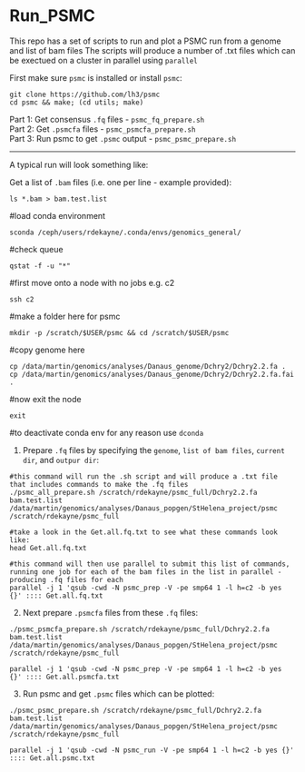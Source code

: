 # Run_PSMC

This repo has a set of scripts to run and plot a PSMC run from a genome and list of bam files
The scripts will produce a number of .txt files which can be exectued on a cluster in parallel using `parallel`

First make sure `psmc` is installed or install `psmc`:  
```
git clone https://github.com/lh3/psmc  
cd psmc && make; (cd utils; make)
```

Part 1: Get consensus `.fq` files - `psmc_fq_prepare.sh`  
Part 2: Get `.psmcfa` files - `psmc_psmcfa_prepare.sh`  
Part 3: Run psmc to get `.psmc` output - `psmc_psmc_prepare.sh`  

____

A typical run will look something like:  

Get a list of `.bam` files (i.e. one per line - example provided):  
```
ls *.bam > bam.test.list  
```

#load conda environment  
```
sconda /ceph/users/rdekayne/.conda/envs/genomics_general/
```

#check queue
```
qstat -f -u "*"
```  

#first move onto a node with no jobs e.g. c2
```
ssh c2
```  

#make a folder here for psmc
```
mkdir -p /scratch/$USER/psmc && cd /scratch/$USER/psmc
```  

#copy genome here
```
cp /data/martin/genomics/analyses/Danaus_genome/Dchry2/Dchry2.2.fa .
cp /data/martin/genomics/analyses/Danaus_genome/Dchry2/Dchry2.2.fa.fai .
```  

#now exit the node  
```
exit
```  

#to deactivate conda env for any reason use `dconda`

1. Prepare `.fq` files by specifying the `genome`, `list of bam files`, `current dir`, and `outpur dir`:  
```
#this command will run the .sh script and will produce a .txt file that includes commands to make the .fq files
./psmc_all_prepare.sh /scratch/rdekayne/psmc_full/Dchry2.2.fa bam.test.list /data/martin/genomics/analyses/Danaus_popgen/StHelena_project/psmc /scratch/rdekayne/psmc_full  

#take a look in the Get.all.fq.txt to see what these commands look like:
head Get.all.fq.txt

#this command will then use parallel to submit this list of commands, running one job for each of the bam files in the list in parallel - producing .fq files for each
parallel -j 1 'qsub -cwd -N psmc_prep -V -pe smp64 1 -l h=c2 -b yes {}' :::: Get.all.fq.txt  
```  

2. Next prepare `.psmcfa` files from these `.fq` files:  
```
./psmc_psmcfa_prepare.sh /scratch/rdekayne/psmc_full/Dchry2.2.fa bam.test.list /data/martin/genomics/analyses/Danaus_popgen/StHelena_project/psmc /scratch/rdekayne/psmc_full

parallel -j 1 'qsub -cwd -N psmc_prep -V -pe smp64 1 -l h=c2 -b yes {}' :::: Get.all.psmcfa.txt  
```  

3. Run psmc and get `.psmc` files which can be plotted:  
```
./psmc_psmc_prepare.sh /scratch/rdekayne/psmc_full/Dchry2.2.fa bam.test.list /data/martin/genomics/analyses/Danaus_popgen/StHelena_project/psmc /scratch/rdekayne/psmc_full

parallel -j 1 'qsub -cwd -N psmc_run -V -pe smp64 1 -l h=c2 -b yes {}' :::: Get.all.psmc.txt
```
